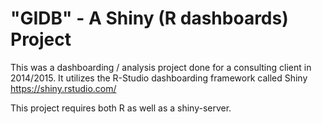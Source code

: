 "GIDB" - A Shiny (R dashboards) Project
====

This was a dashboarding / analysis project done for a consulting client in 2014/2015.  It utilizes the R-Studio dashboarding framework called Shiny https://shiny.rstudio.com/

This project requires both R as well as a shiny-server.  
